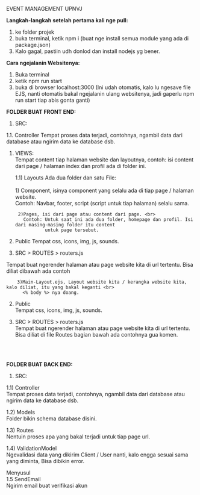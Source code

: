 EVENT MANAGEMENT UPNVJ

**Langkah-langkah setelah pertama kali nge pull:**
1. ke folder projek
2. buka terminal, ketik npm i (buat nge install semua module yang ada di package.json)
3. Kalo gagal, pastiin udh donlod dan install nodejs yg bener.

**Cara ngejalanin Websitenya:**
1. Buka terminal
2. ketik npm run start
3. buka di browser localhost:3000
(Ini udah otomatis, kalo lu ngesave file EJS, nanti otomatis bakal ngejalanin ulang websitenya, jadi gaperlu npm run start tiap abis gonta ganti)

**FOLDER BUAT FRONT END:**

1. SRC:
 
  1.1. Controller
      Tempat proses data terjadi, contohnya, ngambil data dari database atau ngirim data ke database dsb.

1) VIEWS: <br>
  Tempat content tiap halaman website dan layoutnya, 
  contoh: isi content dari page / halaman index dan profil ada di folder ini.

    1.1) Layouts
      Ada dua folder dan satu File:<br>
        <br>
        1) Component, isinya component yang selalu ada di tiap page / halaman website. <br>
          Contoh: Navbar, footer, script (script untuk tiap halaman) selalu sama.

        2)Pages, isi dari page atau content dari page. <br>
          Contoh: Untuk saat ini ada dua folder, homepage dan profil. Isi dari masing-masing folder itu content 
                  untuk page tersebut.


2. Public
  Tempat css, icons, img, js, sounds.

3. SRC > ROUTES > routers.js
  
  Tempat buat ngerender halaman atau page website kita di url tertentu. Bisa diliat dibawah ada contoh

        3)Main-Layout.ejs, Layout website kita / kerangka website kita, kalo diliat, itu yang bakal keganti <br>
          <% body %> nya doang. 

2) Public <br>
  Tempat css, icons, img, js, sounds.


3) SRC > ROUTES > routers.js <br>
  Tempat buat ngerender halaman atau page website kita di url tertentu. Bisa diliat di file Routes bagian bawah ada contohnya gua komen.
<br>
<br>

**FOLDER BUAT BACK END:**
<br>
1) SRC:
 
  1.1) Controller<br>
      Tempat proses data terjadi, contohnya, ngambil data dari database atau ngirim data ke database dsb. <br>
  
  1.2) Models<br>
      Folder bikin schema database disini. <br>
 
  1.3) Routes<br>
      Nentuin proses apa yang bakal terjadi untuk tiap page url. <br>

  1.4) ValidationModel<br>
      Ngevalidasi data yang dikirim Client / User nanti, kalo engga sesuai sama yang diminta, Bisa
      dibikin error.<br>

  Menyusul<br>
  1.5  SendEmail<br> 
        Ngirim email buat verifikasi akun 



